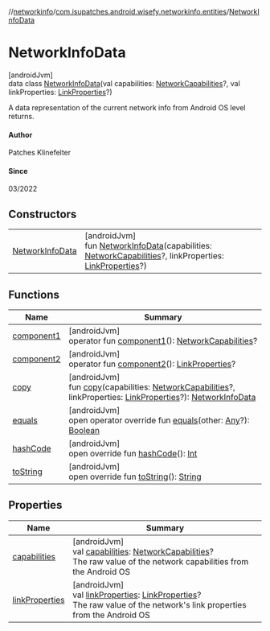//[networkinfo](../../../index.md)/[com.isupatches.android.wisefy.networkinfo.entities](../index.md)/[NetworkInfoData](index.md)

# NetworkInfoData

[androidJvm]\
data class [NetworkInfoData](index.md)(val capabilities: [NetworkCapabilities](https://developer.android.com/reference/kotlin/android/net/NetworkCapabilities.html)?, val linkProperties: [LinkProperties](https://developer.android.com/reference/kotlin/android/net/LinkProperties.html)?)

A data representation of the current network info from Android OS level returns.

#### Author

Patches Klinefelter

#### Since

03/2022

## Constructors

| | |
|---|---|
| [NetworkInfoData](-network-info-data.md) | [androidJvm]<br>fun [NetworkInfoData](-network-info-data.md)(capabilities: [NetworkCapabilities](https://developer.android.com/reference/kotlin/android/net/NetworkCapabilities.html)?, linkProperties: [LinkProperties](https://developer.android.com/reference/kotlin/android/net/LinkProperties.html)?) |

## Functions

| Name | Summary |
|---|---|
| [component1](component1.md) | [androidJvm]<br>operator fun [component1](component1.md)(): [NetworkCapabilities](https://developer.android.com/reference/kotlin/android/net/NetworkCapabilities.html)? |
| [component2](component2.md) | [androidJvm]<br>operator fun [component2](component2.md)(): [LinkProperties](https://developer.android.com/reference/kotlin/android/net/LinkProperties.html)? |
| [copy](copy.md) | [androidJvm]<br>fun [copy](copy.md)(capabilities: [NetworkCapabilities](https://developer.android.com/reference/kotlin/android/net/NetworkCapabilities.html)?, linkProperties: [LinkProperties](https://developer.android.com/reference/kotlin/android/net/LinkProperties.html)?): [NetworkInfoData](index.md) |
| [equals](index.md#585090901%2FFunctions%2F373461554) | [androidJvm]<br>open operator override fun [equals](index.md#585090901%2FFunctions%2F373461554)(other: [Any](https://kotlinlang.org/api/latest/jvm/stdlib/kotlin/-any/index.html)?): [Boolean](https://kotlinlang.org/api/latest/jvm/stdlib/kotlin/-boolean/index.html) |
| [hashCode](index.md#1794629105%2FFunctions%2F373461554) | [androidJvm]<br>open override fun [hashCode](index.md#1794629105%2FFunctions%2F373461554)(): [Int](https://kotlinlang.org/api/latest/jvm/stdlib/kotlin/-int/index.html) |
| [toString](index.md#1616463040%2FFunctions%2F373461554) | [androidJvm]<br>open override fun [toString](index.md#1616463040%2FFunctions%2F373461554)(): [String](https://kotlinlang.org/api/latest/jvm/stdlib/kotlin/-string/index.html) |

## Properties

| Name | Summary |
|---|---|
| [capabilities](capabilities.md) | [androidJvm]<br>val [capabilities](capabilities.md): [NetworkCapabilities](https://developer.android.com/reference/kotlin/android/net/NetworkCapabilities.html)?<br>The raw value of the network capabilities from the Android OS |
| [linkProperties](link-properties.md) | [androidJvm]<br>val [linkProperties](link-properties.md): [LinkProperties](https://developer.android.com/reference/kotlin/android/net/LinkProperties.html)?<br>The raw value of the network's link properties from the Android OS |
